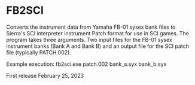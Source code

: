 # FB2SCI

Converts the instrument data from Yamaha FB-01 sysex bank files to Sierra's SCI interpreter instrument Patch format for use in SCI games. The program takes three arguments. Two input files for the FB-01 sysex instrument banks (Bank A and Bank B) and an output file for the SCI patch file (typically PATCH.002).

Example execution:
fb2sci.exe patch.002 bank_a.syx bank_b.syx

First release February 25, 2023
